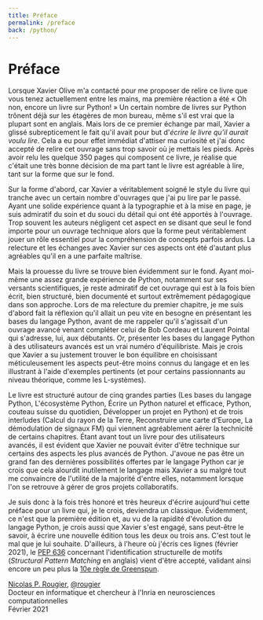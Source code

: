 ```yaml
---
title: Préface
permalink: /preface
back: /python/
---
```


# Préface

Lorsque Xavier Olive m'a contacté pour me proposer de relire ce livre que vous tenez actuellement entre les mains, ma première réaction a été « Oh non, encore un livre sur Python! » Un certain nombre de livres sur Python trônent déjà sur les étagères de mon bureau, même s'il est vrai que la plupart sont en anglais. Mais lors de ce premier échange par mail, Xavier a glissé subrepticement le fait qu'il avait pour but d'_écrire le livre qu'il aurait voulu lire_. Cela a eu pour effet immédiat d'attiser ma curiosité et j'ai donc accepté de relire cet ouvrage sans trop savoir où je mettais les pieds. Après avoir relu les quelque 350 pages qui composent ce livre, je réalise que c'était une très bonne décision de ma part tant le livre est agréable à lire, tant sur la forme que sur le fond.

Sur la forme d'abord, car Xavier a véritablement soigné le style du livre qui tranche avec un certain nombre d'ouvrages que j'ai pu lire par le passé. Ayant une solide expérience quant à la typographie et à la mise en page, je suis admiratif du soin et du souci du détail qui ont été apportés à l'ouvrage. Trop souvent les auteurs négligent cet aspect en se disant que seul le fond importe pour un ouvrage technique alors que la forme peut véritablement jouer un rôle essentiel pour la compréhension de concepts parfois ardus. La relecture et les échanges avec Xavier sur ces aspects ont été d'autant plus agréables qu'il en a une parfaite maîtrise.

Mais la prouesse du livre se trouve bien évidemment sur le fond. Ayant moi-même une assez grande expérience de Python, notamment sur ses versants scientifiques, je reste admiratif de cet ouvrage qui est à la fois bien écrit, bien structuré, bien documenté et surtout extrêmement pédagogique dans son approche. Lors de ma relecture du premier chapitre, je me suis d'abord fait la réflexion qu'il allait un peu vite en besogne en présentant les bases du langage Python, avant de me rappeler qu'il s'agissait d'un ouvrage avancé venant compléter celui de Bob Cordeau et Laurent Pointal qui s'adresse, lui, aux débutants. Or, présenter les bases du langage Python à des utilisateurs avancés est un vrai numéro d'équilibriste. Mais je crois que Xavier a su justement trouver le bon équilibre en choisissant méticuleusement les aspects peut-être moins connus du langage et en les illustrant à l'aide d'exemples pertinents (et pour certains passionnants au niveau théorique, comme les L-systèmes).

Le livre est structuré autour de cinq grandes parties (Les bases du langage Python, L'écosystème Python, Écrire un Python naturel et efficace, Python, couteau suisse du quotidien, Développer un projet en Python) et de trois interludes (Calcul du rayon de la Terre, Reconstruire une carte d'Europe, La démodulation de signaux FM) qui viennent agréablement aérer la technicité de certains chapitres. Étant avant tout un livre pour des utilisateurs avancés, il est évident que Xavier ne pouvait éviter d'être technique sur certains des aspects les plus avancés de Python. J'avoue ne pas être un grand fan des dernières possibilités offertes par le langage Python car je crois que cela alourdit inutilement le langage mais Xavier a su malgré tout me convaincre de l'utilité de la majorité d'entre elles, notamment lorsque l'on se retrouve à gérer de gros projets collaboratifs.

Je suis donc à la fois très honoré et très heureux d'écrire aujourd'hui cette préface pour un livre qui, je le crois, deviendra un classique. Évidemment, ce n'est que la première édition et, au vu de la rapidité d'évolution du langage Python, je crois aussi que Xavier s'est engagé, sans peut-être le savoir, à écrire une nouvelle édition tous les deux ou trois ans. C'est tout le mal que je lui souhaite. D'ailleurs, à l'heure où j'écris ces lignes (février 2021), le [PEP 636](https://www.python.org/dev/peps/pep-0636/) concernant l'identification structurelle de motifs (_Structural Pattern Matching_ en anglais) vient d'être accepté, validant ainsi encore un peu plus la [10e règle de Greenspun](https://en.wikipedia.org/wiki/Greenspun's_tenth_rule).

[Nicolas P. Rougier](https://www.labri.fr/perso/nrougier/), [@rougier](https://github.com/rougier)  
Docteur en informatique et chercheur à l'Inria en neurosciences computationnelles  
Février 2021
